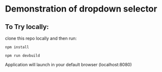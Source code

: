 # Demonstration of dropdown selector

## To Try locally:

clone this repo locally and then run:

`npm install`

`npm run devbuild`

Application will launch in your default browser (localhost:8080)
